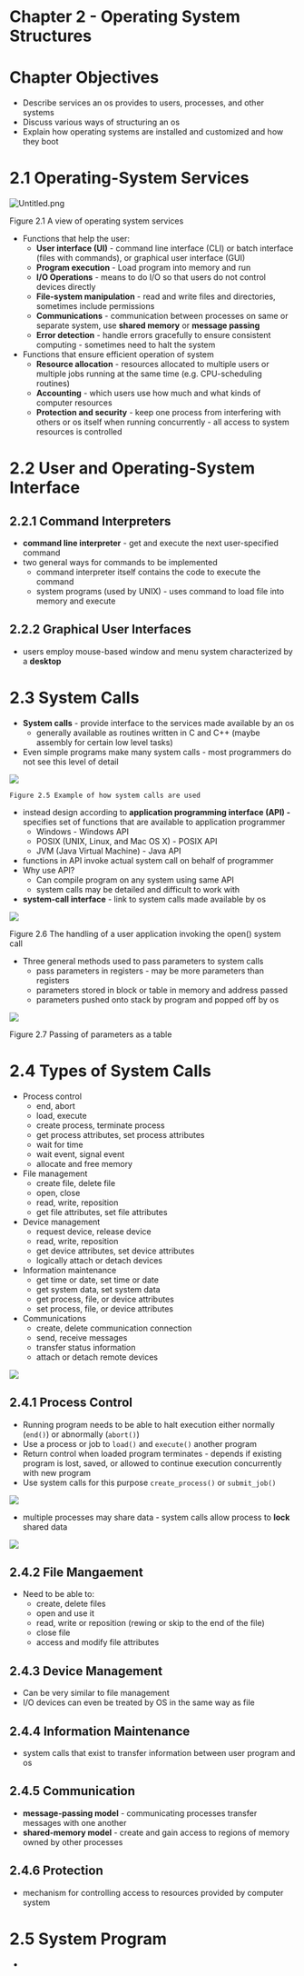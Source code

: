 # Chapter 2 - Operating System Structures

# Chapter Objectives

- Describe services an os provides to users, processes, and other systems
- Discuss various ways of structuring an os
- Explain how operating systems are installed and customized and how they boot

# 2.1 Operating-System Services

![Untitled.png](img/Untitled.png)

Figure 2.1 A view of operating system services

- Functions that help the user:
    - **User interface (UI)** - command line interface (CLI) or batch interface (files with commands), or graphical user interface (GUI)
    - **Program execution** - Load program into memory and run
    - **I/O Operations** - means to do I/O so that users do not control devices directly
    - **File-system manipulation** - read and write files and directories, sometimes include permissions
    - **Communications** - communication between processes on same or separate system, use **shared memory** or **message passing**
    - **Error detection** - handle errors gracefully to ensure consistent computing - sometimes need to halt the system
- Functions that ensure efficient operation of system
    - **Resource allocation** - resources allocated to multiple users or multiple jobs running at the same time (e.g. CPU-scheduling routines)
    - **Accounting** - which users use how much and what kinds of computer resources
    - **Protection and security** - keep one process from interfering with others or os itself when running concurrently - all access to system resources is controlled

# 2.2 User and Operating-System Interface

## 2.2.1 Command Interpreters

- **command line interpreter** - get and execute the next user-specified command
- two general ways for commands to be implemented
    - command interpreter itself contains the code to execute the command
    - system programs (used by UNIX) - uses command to load file into memory and execute

## 2.2.2 Graphical User Interfaces

- users employ mouse-based window and menu system characterized by a **desktop**

# 2.3 System Calls

- **System calls** - provide interface to the services made available by an os
    - generally available as routines written in C and C++ (maybe assembly for certain low level tasks)
- Even simple programs make many system calls - most programmers do not see this level of detail

![](img/Untitled%201.png)

    Figure 2.5 Example of how system calls are used

- instead design according to **application programming interface (API) -** specifies set of functions that are available to application programmer
    - Windows - Windows API
    - POSIX (UNIX, Linux, and Mac OS X) - POSIX API
    - JVM (Java Virtual Machine) - Java API
- functions in API invoke actual system call on behalf of programmer
- Why use API?
    - Can compile program on any system using same API
    - system calls may be detailed and difficult to work with
- **system-call interface** - link to system calls made available by os

![](img/Untitled%202.png)

Figure 2.6 The handling of a user application invoking the open() system call

- Three general methods used to pass parameters to system calls
    - pass parameters in registers - may be more parameters than registers
    - parameters stored in block or table in memory and address passed
    - parameters pushed onto stack by program and popped off by os

![](img/Untitled%203)

Figure 2.7 Passing of parameters as a table

# 2.4 Types of System Calls

- Process control
  - end, abort
  - load, execute
  - create process, terminate process
  - get process attributes, set process attributes
  - wait for time
  - wait event, signal event
  - allocate and free memory
- File management
  - create file, delete file
  - open, close
  - read, write, reposition
  - get file attributes, set file attributes
- Device management
  - request device, release device
  - read, write, reposition
  - get device attributes, set device attributes
  - logically attach or detach devices
- Information maintenance
  - get time or date, set time or date
  - get system data, set system data
  - get process, file, or device attributes
  - set process, file, or device attributes
- Communications
  - create, delete communication connection
  - send, receive messages
  - transfer status information
  - attach or detach remote devices

![](img/2020-09-24-19-49-53.png)

## 2.4.1 Process Control

- Running program needs to be able to halt execution either normally (`end()`) or abnormally (`abort()`)
- Use a process or job to `load()` and `execute()` another program
- Return control when loaded program terminates - depends if existing program is lost, saved, or allowed to continue execution concurrently with new program
- Use system calls for this purpose `create_process()` or `submit_job()`

![](img/2020-09-24-19-58-42.png)

- multiple processes may share data - system calls allow process to **lock** shared data

![](img/2020-09-24-20-00-37.png)

## 2.4.2 File Mangaement

- Need to be able to:
  - create, delete files
  - open and use it
  - read, write or reposition (rewing or skip to the end of the file)
  - close file
  - access and modify file attributes

## 2.4.3 Device Management

- Can be very similar to file management
- I/O devices can even be treated by OS in the same way as file

## 2.4.4 Information Maintenance

- system calls that exist to transfer information between user program and os

## 2.4.5 Communication

- **message-passing model** - communicating processes transfer messages with one another
- **shared-memory model** - create and gain access to regions of memory owned by other processes

## 2.4.6 Protection

- mechanism for controlling access to resources provided by computer system

# 2.5 System Program

- 